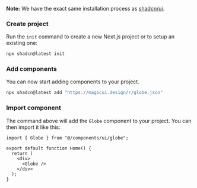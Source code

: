 <Callout>

**Note:** We have the exact same installation process as [shadcn/ui](https://ui.shadcn.com/docs/installation/).

</Callout>

<Steps>

### Create project

Run the `init` command to create a new Next.js project or to setup an existing one:

```bash
npx shadcn@latest init
```

### Add components

You can now start adding components to your project.

```bash
npx shadcn@latest add "https://magicui.design/r/globe.json"
```

### Import component

The command above will add the `Globe` component to your project. You can then import it like this:

```tsx {1,6} showLineNumbers
import { Globe } from "@/components/ui/globe";

export default function Home() {
  return (
    <div>
      <Globe />
    </div>
  );
}
```

</Steps>